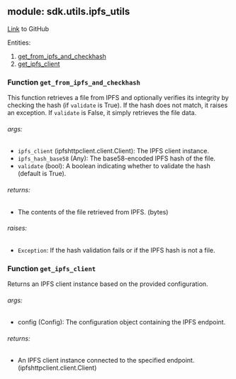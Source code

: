 ## module: sdk.utils.ipfs_utils

[Link](https://github.com/singnet/snet-sdk-python/blob/master/snet/sdk/utils/ipfs_utils.py) to GitHub

Entities:
1. [get_from_ipfs_and_checkhash](#function-get-from-ipfs-and-checkhash)
2. [get_ipfs_client](#function-get-ipfs-client)

### Function `get_from_ipfs_and_checkhash`

This function retrieves a file from IPFS and optionally verifies its integrity by 
checking the hash (if `validate` is True). If the hash does not match, it raises an exception. If `validate` is False, 
it simply retrieves the file data. 

###### args:

- `ipfs_client` (ipfshttpclient.client.Client): The IPFS client instance.
- `ipfs_hash_base58` (Any): The base58-encoded IPFS hash of the file.
- `validate` (bool): A boolean indicating whether to validate the hash (default is True).

###### returns:

- The contents of the file retrieved from IPFS. (bytes)

###### raises:

- `Exception`: If the hash validation fails or if the IPFS hash is not a file.

### Function `get_ipfs_client`

Returns an IPFS client instance based on the provided configuration.

###### args:

- config (Config): The configuration object containing the IPFS endpoint.

###### returns:

- An IPFS client instance connected to the specified endpoint. (ipfshttpclient.client.Client)

